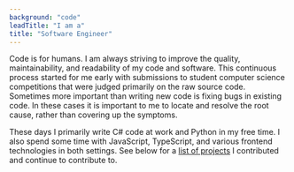 ```yaml
---
background: "code"
leadTitle: "I am a"
title: "Software Engineer"
---
```


Code is for humans. I am always striving to improve the quality,
maintainability, and readability of my code and software. This continuous
process started for me early with submissions to student computer science
competitions that were judged primarily on the raw source code. Sometimes more
important than writing new code is fixing bugs in existing code. In these cases
it is important to me to locate and resolve the root cause, rather than covering
up the symptoms.

These days I primarily write C# code at work and Python in my free time. I also
spend some time with JavaScript, TypeScript, and various frontend technologies
in both settings. See below for a [list of projects](#projects) I contributed
and continue to contribute to.
